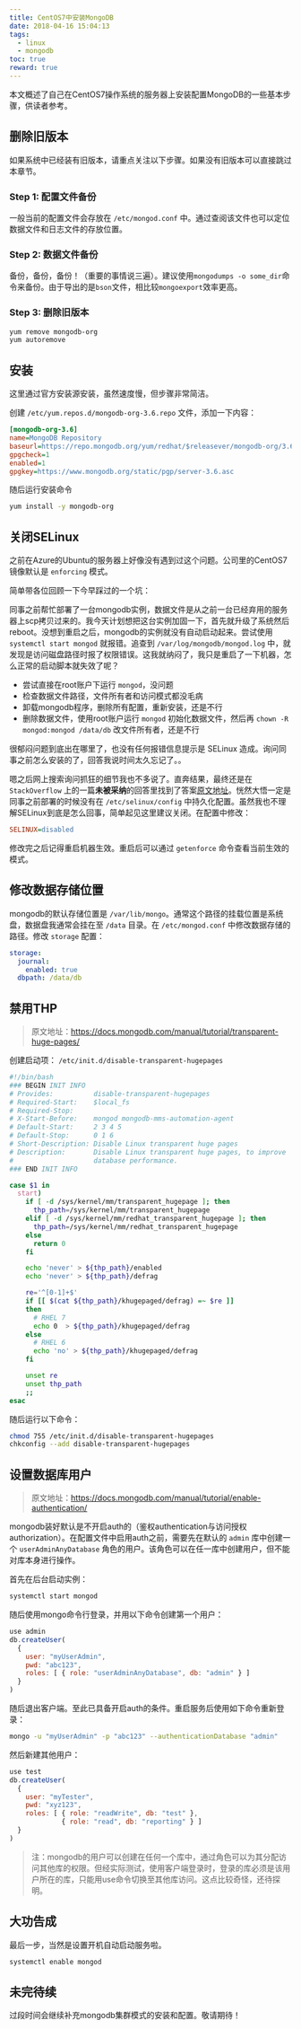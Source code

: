 ```yaml
---
title: CentOS7中安装MongoDB
date: 2018-04-16 15:04:13
tags:
  - linux
  - mongodb
toc: true
reward: true
---
```


本文概述了自己在CentOS7操作系统的服务器上安装配置MongoDB的一些基本步骤，供读者参考。

## 删除旧版本

如果系统中已经装有旧版本，请重点关注以下步骤。如果没有旧版本可以直接跳过本章节。

### Step 1: 配置文件备份

一般当前的配置文件会存放在 `/etc/mongod.conf` 中。通过查阅该文件也可以定位数据文件和日志文件的存放位置。

### Step 2: 数据文件备份

备份，备份，备份！（重要的事情说三遍）。建议使用`mongodumps -o some_dir`命令来备份。由于导出的是`bson`文件，相比较`mongoexport`效率更高。

### Step 3: 删除旧版本

```bash
yum remove mongodb-org
yum autoremove
```

## 安装

这里通过官方安装源安装，虽然速度慢，但步骤非常简洁。

创建 `/etc/yum.repos.d/mongodb-org-3.6.repo` 文件，添加一下内容：

```ini
[mongodb-org-3.6]
name=MongoDB Repository
baseurl=https://repo.mongodb.org/yum/redhat/$releasever/mongodb-org/3.6/x86_64/
gpgcheck=1
enabled=1
gpgkey=https://www.mongodb.org/static/pgp/server-3.6.asc
```

随后运行安装命令

```bash
yum install -y mongodb-org
```

## 关闭SELinux

之前在Azure的Ubuntu的服务器上好像没有遇到过这个问题。公司里的CentOS7镜像默认是 `enforcing` 模式。

简单带各位回顾一下今早踩过的一个坑：

同事之前帮忙部署了一台mongodb实例，数据文件是从之前一台已经弃用的服务器上scp拷贝过来的。我今天计划想把这台实例加固一下，首先就升级了系统然后reboot。没想到重启之后，mongodb的实例就没有自动启动起来。尝试使用 `systemctl start mongod` 就报错。追查到 `/var/log/mongodb/mongod.log` 中，就发现是访问磁盘路径时报了权限错误。这我就纳闷了，我只是重启了一下机器，怎么正常的启动脚本就失效了呢？

- 尝试直接在root账户下运行 `mongod`，没问题
- 检查数据文件路径，文件所有者和访问模式都没毛病
- 卸载mongodb程序，删除所有配置，重新安装，还是不行
- 删除数据文件，使用root账户运行 `mongod` 初始化数据文件，然后再 `chown -R mongod:mongod /data/db` 改文件所有者，还是不行

很郁闷问题到底出在哪里了，也没有任何报错信息提示是 SELinux 造成。询问同事之前怎么安装的了，回答我说时间太久忘记了。。

嗯之后网上搜索询问抓狂的细节我也不多说了。直奔结果，最终还是在 `StackOverflow` 上的一篇**未被采纳**的回答里找到了答案[原文地址](https://stackoverflow.com/questions/5973811/mongodb-data-directory-permissions)。恍然大悟一定是同事之前部署的时候没有在 `/etc/selinux/config` 中持久化配置。虽然我也不理解SELinux到底是怎么回事，简单起见这里建议关闭。在配置中修改：

```ini
SELINUX=disabled
```

修改完之后记得重启机器生效。重启后可以通过 `getenforce` 命令查看当前生效的模式。

## 修改数据存储位置

mongodb的默认存储位置是 `/var/lib/mongo`。通常这个路径的挂载位置是系统盘，数据盘我通常会挂在至 `/data` 目录。在 `/etc/mongod.conf` 中修改数据存储的路径。修改 `storage` 配置：

```yaml
storage:
  journal:
    enabled: true
  dbpath: /data/db
```

## 禁用THP

> 原文地址：https://docs.mongodb.com/manual/tutorial/transparent-huge-pages/

创建启动项： `/etc/init.d/disable-transparent-hugepages`

```bash
#!/bin/bash
### BEGIN INIT INFO
# Provides:          disable-transparent-hugepages
# Required-Start:    $local_fs
# Required-Stop:
# X-Start-Before:    mongod mongodb-mms-automation-agent
# Default-Start:     2 3 4 5
# Default-Stop:      0 1 6
# Short-Description: Disable Linux transparent huge pages
# Description:       Disable Linux transparent huge pages, to improve
#                    database performance.
### END INIT INFO

case $1 in
  start)
    if [ -d /sys/kernel/mm/transparent_hugepage ]; then
      thp_path=/sys/kernel/mm/transparent_hugepage
    elif [ -d /sys/kernel/mm/redhat_transparent_hugepage ]; then
      thp_path=/sys/kernel/mm/redhat_transparent_hugepage
    else
      return 0
    fi

    echo 'never' > ${thp_path}/enabled
    echo 'never' > ${thp_path}/defrag

    re='^[0-1]+$'
    if [[ $(cat ${thp_path}/khugepaged/defrag) =~ $re ]]
    then
      # RHEL 7
      echo 0  > ${thp_path}/khugepaged/defrag
    else
      # RHEL 6
      echo 'no' > ${thp_path}/khugepaged/defrag
    fi

    unset re
    unset thp_path
    ;;
esac
```

随后运行以下命令：

```bash
chmod 755 /etc/init.d/disable-transparent-hugepages
chkconfig --add disable-transparent-hugepages
```

## 设置数据库用户

> 原文地址：https://docs.mongodb.com/manual/tutorial/enable-authentication/

mongodb装好默认是不开启auth的（鉴权authentication与访问授权authorization）。在配置文件中启用auth之前，需要先在默认的 `admin` 库中创建一个 `userAdminAnyDatabase` 角色的用户。该角色可以在任一库中创建用户，但不能对库本身进行操作。

首先在后台启动实例：

```bash
systemctl start mongod
```

随后使用mongo命令行登录，并用以下命令创建第一个用户：

```javascript
use admin
db.createUser(
  {
    user: "myUserAdmin",
    pwd: "abc123",
    roles: [ { role: "userAdminAnyDatabase", db: "admin" } ]
  }
)
```
随后退出客户端。至此已具备开启auth的条件。重启服务后使用如下命令重新登录：

```bash
mongo -u "myUserAdmin" -p "abc123" --authenticationDatabase "admin"
```

然后新建其他用户：

```javascript
use test
db.createUser(
  {
    user: "myTester",
    pwd: "xyz123",
    roles: [ { role: "readWrite", db: "test" },
             { role: "read", db: "reporting" } ]
  }
)
```

> 注：mongodb的用户可以创建在任何一个库中，通过角色可以为其分配访问其他库的权限。但经实际测试，使用客户端登录时，登录的库必须是该用户所在的库，只能用use命令切换至其他库访问。这点比较奇怪，还待探明。

## 大功告成

最后一步，当然是设置开机自动启动服务啦。

```bash
systemctl enable mongod
```

## 未完待续

过段时间会继续补充mongodb集群模式的安装和配置。敬请期待！

